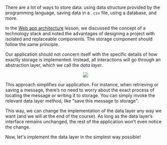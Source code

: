 There are a lot of ways to store data: using data structure provided by the programming language,
saving data in a `.csv` file, using a database, and more.

In the [Web app architecture](course://Introduction/Introduction/web_app_arch) lesson, we discussed the concept of a technology stack and 
noted the advantages of designing a project with isolated and replaceable components.
The storage component should follow the same principle.

Our application should not concern itself with the specific details of how exactly storage is implemented. 
Instead, all interactions will go through an abstraction layer, which we call the _data layer_.

<div style="text-align: center; max-width: 900px; margin: 0 auto;">
<img src="images/save_fetch_message.png">
</div>

This approach simplifies our application. For instance, when retrieving or saving a message, 
there’s no need to worry about the exact process of locating the message or writing it to storage.
You can simply invoke the relevant data layer method, like "save this message to storage".

This way, we can change the implementation of the data layer any way we want (and we will at the end of the course).
As long as the data layer’s interface remains unchanged, the rest of the application won’t even notice the change.

Now, let's implement the data layer in the simplest way possible!